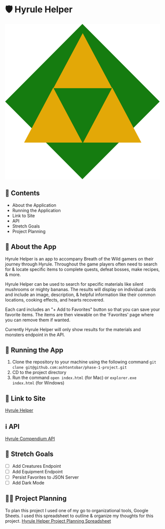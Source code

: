 # 🛡️ Hyrule Helper 
![hyrule helper logo](https://raw.githubusercontent.com/ashtontobar/phase-1-project/b9cf5cc0d325783719871771fa6f03e9218f3d1d/images/triforce_logo.svg)

## 📖 Contents 
- About the Application
- Running the Application 
- Link to Site
- API
- Stretch Goals
- Project Planning

## 👋 About the App
Hyrule Helper is an app to accompany Breath of the Wild gamers on their journey through Hyrule. Throughout the game players often need to search for & locate specific items to complete quests, defeat bosses, make recipes, & more. 

Hyrule Helper can be used to search for specific materials like silent mushrooms or mighty bananas. The results will display on individual cards and include an image, description, & helpful information like their common locations, cooking effects, and hearts recovered. 

Each card includes an "+ Add to Favorites" button so that you can save your favorite items. The items are then viewable on the 'Favorites' page where you can remove them if wanted. 

Currently Hyrule Helper will only show results for the materials and monsters endpoint in the API. 

## 🏃 Running the App
1. Clone the repository to your machine using the following command `git clone git@github.com:ashtontobar/phase-1-project.git`
2. CD to the project directory
3. Run the command `open index.html` (for Mac) or `explorer.exe index.html` (for Windows)

## 🔗 Link to Site
[Hyrule Helper](https://ashtontobar.github.io/phase-1-project/index.html)


## ℹ️ API
[Hyrule Compendium API](https://gadhagod.github.io/Hyrule-Compendium-API/#/?id=category) 


## 🌠 Stretch Goals
- [ ] Add Creatures Endpoint
- [ ] Add Equipment Endpoint
- [ ] Persist Favorites to JSON Server
- [ ] Add Dark Mode

## 👩‍💻 Project Planning 
To plan this project I used one of my go to organizational tools, Google Sheets. I used this spreadsheet to outline & organize my thoughts for this project. 
[Hyrule Helper Project Planning Spreadsheet](https://docs.google.com/spreadsheets/d/19RnjhgwnSZe0EAkKqht2VD9Q_E7pdWvzusKe1KzfDzM/edit?usp=sharing)